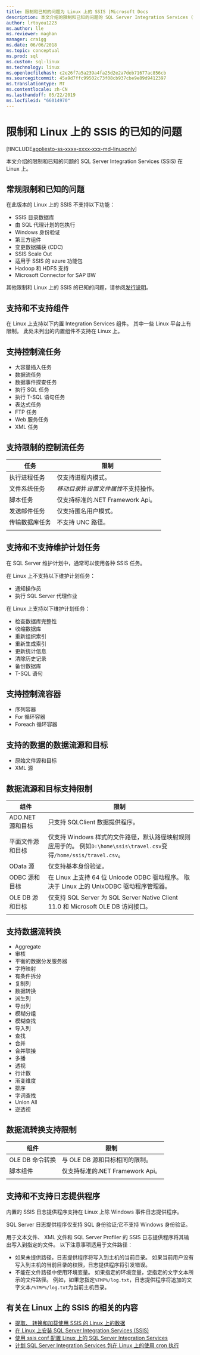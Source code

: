 ```yaml
---
title: 限制和已知的问题为 Linux 上的 SSIS |Microsoft Docs
description: 本文介绍的限制和已知的问题的 SQL Server Integration Services (SSIS) 的 Linux 计算机上
author: lrtoyou1223
ms.author: lle
ms.reviewer: maghan
manager: craigg
ms.date: 06/06/2018
ms.topic: conceptual
ms.prod: sql
ms.custom: sql-linux
ms.technology: linux
ms.openlocfilehash: c2e26f7a5a239a4fa25d2e2a7deb71677ac856cb
ms.sourcegitcommit: 45a9d7ffc99502c73f08cb937cbe9e89d9412397
ms.translationtype: MT
ms.contentlocale: zh-CN
ms.lasthandoff: 05/22/2019
ms.locfileid: "66014970"
---
```

# <a name="limitations-and-known-issues-for-ssis-on-linux"></a>限制和 Linux 上的 SSIS 的已知的问题

[!INCLUDE[appliesto-ss-xxxx-xxxx-xxx-md-linuxonly](../includes/appliesto-ss-xxxx-xxxx-xxx-md-linuxonly.md)]

本文介绍的限制和已知的问题的 SQL Server Integration Services (SSIS) 在 Linux 上。

## <a name="general-limitations-and-known-issues"></a>常规限制和已知的问题

在此版本的 Linux 上的 SSIS 不支持以下功能：
  - SSIS 目录数据库
  - 由 SQL 代理计划的包执行
  - Windows 身份验证
  - 第三方组件
  - 变更数据捕获 (CDC)
  - SSIS Scale Out
  - 适用于 SSIS 的 azure 功能包
  - Hadoop 和 HDFS 支持
  - Microsoft Connector for SAP BW

其他限制和 Linux 上的 SSIS 的已知的问题，请参阅[发行说明](sql-server-linux-release-notes.md#ssis)。

## <a name="components"></a> 支持和不支持组件

在 Linux 上支持以下内置 Integration Services 组件。 其中一些 Linux 平台上有限制。 此处未列出的内置组件不支持在 Linux 上。

## <a name="supported-control-flow-tasks"></a>支持控制流任务
- 大容量插入任务
- 数据流任务
- 数据事件探查任务
- 执行 SQL 任务
- 执行 T-SQL 语句任务
- 表达式任务
- FTP 任务
- Web 服务任务
- XML 任务

## <a name="control-flow-tasks-supported-with-limitations"></a>支持限制的控制流任务

| 任务 | 限制 |
|------------|---|
| 执行进程任务 | 仅支持进程内模式。 |
| 文件系统任务 | *移动目录*并*设置文件属性*不支持操作。 |
| 脚本任务 | 仅支持标准的.NET Framework Api。 |
| 发送邮件任务 | 仅支持匿名用户模式。 |
| 传输数据库任务 | 不支持 UNC 路径。 |
| | |

## <a name="supported-and-unsupported-maintenance-plan-tasks"></a>支持和不支持维护计划任务

在 SQL Server 维护计划中，通常可以使用各种 SSIS 任务。

在 Linux 上不支持以下维护计划任务：
- 通知操作员
- 执行 SQL Server 代理作业

在 Linux 上支持以下维护计划任务：
- 检查数据库完整性
- 收缩数据库
- 重新组织索引
- 重新生成索引
- 更新统计信息
- 清除历史记录
- 备份数据库
- T-SQL 语句

## <a name="supported-control-flow-containers"></a>支持控制流容器
- 序列容器
- For 循环容器
- Foreach 循环容器

## <a name="supported-data-flow-sources-and-destinations"></a>支持的数据的数据流源和目标
- 原始文件源和目标
- XML 源

## <a name="data-flow-sources-and-destinations-supported-with-limitations"></a>数据流源和目标支持限制

| 组件 | 限制 |
|------------|---|
| ADO.NET 源和目标 | 只支持 SQLClient 数据提供程序。 |
| 平面文件源和目标 | 仅支持 Windows 样式的文件路径，默认路径映射规则应用于的。 例如`D:\home\ssis\travel.csv`变得`/home/ssis/travel.csv`。 |
| OData 源 | 仅支持基本身份验证。 |
| ODBC 源和目标 | 在 Linux 上支持 64 位 Unicode ODBC 驱动程序。 取决于 Linux 上的 UnixODBC 驱动程序管理器。 |
| OLE DB 源和目标 | 仅支持 SQL Server 为 SQL Server Native Client 11.0 和 Microsoft OLE DB 访问接口。 |
| | |

## <a name="supported-data-flow-transformations"></a>支持数据流转换
- Aggregate
- 审核
- 平衡的数据分发服务器
- 字符映射
- 有条件拆分
- 复制列
- 数据转换
- 派生列
- 导出列
- 模糊分组
- 模糊查找
- 导入列
- 查找
- 合并
- 合并联接
- 多播
- 透视
- 行计数
- 渐变维度
- 排序
- 字词查找
- Union All
- 逆透视

## <a name="data-flow-transformations-supported-with-limitations"></a>数据流转换支持限制

| 组件 | 限制 |
|------------|---|
| OLE DB 命令转换 | 与 OLE DB 源和目标相同的限制。 |
| 脚本组件 | 仅支持标准的.NET Framework Api。 |
| | |

## <a name="supported-and-unsupported-log-providers"></a>支持和不支持日志提供程序
内置的 SSIS 日志提供程序支持在 Linux 上除 Windows 事件日志提供程序。

SQL Server 日志提供程序仅支持 SQL 身份验证;它不支持 Windows 身份验证。

用于文本文件、 XML 文件和 SQL Server Profiler 的 SSIS 日志提供程序将其输出写入到指定的文件。 以下注意事项适用于文件路径：
-   如果未提供路径，日志提供程序将写入到主机的当前目录。 如果当前用户没有写入到主机的当前目录的权限，日志提供程序将引发错误。
-   不能在文件路径中使用环境变量。 如果指定的环境变量，您指定的文字文本所示的文件路径。 例如，如果您指定`%TMP%/log.txt`，日志提供程序将追加的文字文本`/%TMP%/log.txt`为当前主机目录。

## <a name="related-content-about-ssis-on-linux"></a>有关在 Linux 上的 SSIS 的相关的内容
-   [提取、 转换和加载使用 SSIS 的 Linux 上的数据](sql-server-linux-migrate-ssis.md)
-   [在 Linux 上安装 SQL Server Integration Services (SSIS)](sql-server-linux-setup-ssis.md)
-   [使用 ssis conf 配置 Linux 上的 SQL Server Integration Services](sql-server-linux-configure-ssis.md)
-   [计划 SQL Server Integration Services 包在 Linux 上的使用 cron 执行](sql-server-linux-schedule-ssis-packages.md)
